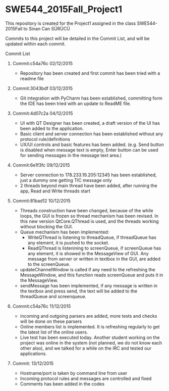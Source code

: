 # SWE544_2015Fall_Project1
This repository is created for the Project1 assigned in the class SWE544-2015Fall to Sinan Can SÜRÜCÜ

Commits to this project will be detailed in the Commit List, and will be updated within each commit.

Commit List

1) Commit:c54a76c 02/12/2015
    - Repository has been created and first commit has been tried with a readme file

2) Commit:3043bdf 03/12/2015
    - Git integration with PyCharm has been established, committing form the IDE has been tried with an update to ReadME file.
    
3) Commit:4d07c2a 04/12/2015
    - UI with QT Designer has been created, a draft version of the UI has been added to the application.
    - Basic client and server connection has been established without any protocol rule/definitions
    - UX/UI controls and basic features has been added. (e.g. Send button is disabled when message text is empty, Enter button can be used for sending messages in the message text area.)

4) Commit:6e1f3fc 09/12/2015
    - Server connection to 178.233.19.205:12345 has been established, just a dummy one getting TIC message only
    - 2 threads beyond main thread have been added, after running the app, Read and Write threads start
    
5) Commit:81bad12 10/12/2015
    - Threads construction have been changed, because of the while loops, the GUI is frozen so thread mechanism has been revised. In this new version QtCore.QThread is used, and the threads working without blocking the GUI.
    - Queue mechanism has been implemented:
        *  WriteQThread is listening to threadQueue, if threadQueue has any element, it is pushed to the socket.
        *  ReadQThread is listenining to screenQueue, if screenQueue has any element, it is showed in the MessageView of GUI. Any message from server or written in textbox in the GUI, are added to the screenQueue.
    - updateChannelWindow is called if any need to the refreshing the MessageWindow, and this function reads screenQueue and puts it in the MessageView.
    - sendMessage has been implemented, if any message is written in the textbox and press send, the text will be added to the threadQueue and screenqueue.
    
6) Commit:c54a76c 11/12/2015
    - incoming and outgoing parsers are added, more tests and checks will be done on these parsers
    - Online members list is implemented. It is refreshing regularly to get the latest list of the online users.
    - Live test has been executed today. Another student working on the project was online in the system (not planned, we do not know each other also), and we talked for a while on the IRC and tested our applications. 
     
7) Commit: 13/12/2015
    - Hostname/port is taken by command line from user
    - Incoming protocol rules and messages are controlled and fixed
    - Comments has been added in the codes